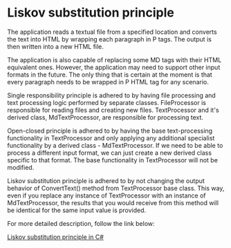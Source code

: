 # Liskov substitution principle

The application reads a textual file from a specified location and converts the text into HTML by wrapping each paragraph in P tags. The output is then written into a new HTML file.

The application is also capable of replacing some MD tags with their HTML equivalent ones. However, the application may need to support other input formats in the future. The only thing that is certain at the moment is that every paragraph needs to be wrapped in P HTML tag for any scenario.

Single responsibility principle is adhered to by having file processing and text processing logic performed by separate classes. FileProcessor is responsible for reading files and creating new files. TextProcessor and it's derived class, MdTextProcessor, are responsible for processing text.

Open-closed principle is adhered to by having the base text-processing functionality in TextProcessor and only applying any additional specialist functionality by a derived class - MdTextProcessor. If we need to be able to process a different input format, we can just create a new derived class specific to that format. The base functionality in TextProcessor will not be modified.

Liskov substitution principle is adhered to by not changing the output behavior of ConvertText() method from TextProcessor base class. This way, even if you replace any instance of TextProcessor with an instance of MdTextProcessor, the results that you would receive from this method will be identical for the same input value is provided.

For more detailed description, follow the link below:

[Liskov substitution principle in C#](https://scientificprogrammer.net/2019/11/04/liskov-substitution-principle-in-c/) 